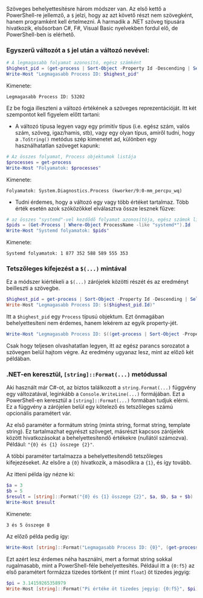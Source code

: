 Szöveges behelyettesítésre három módszer van. Az első kettő a PowerShell-re jellemző, a `$` jelzi, hogy az azt követő részt nem szövegként, hanem programként kell értelmezni. A harmadik a .NET szöveg típusára hivatkozik, elsősorban C#, F#, Visual Basic nyelvekben fordul elő, de PowerShell-ben is elérhető.

### Egyszerű változót a `$` jel után a változó nevével:

```powershell
# A legmagasabb folyamat azonosító, egész számként
$highest_pid = (get-process | Sort-Object -Property Id -Descending | Select-Object -First 1).Id
Write-Host "Legmagasabb Process ID: $highest_pid"
```
Kimenete:
```
Legmagasabb Process ID: 53202
```

Ez be fogja illeszteni a változó értékének a szöveges reprezentációját. Itt két szempontot kell figyelem előtt tartani:  
- A változó típusa legyen vagy egy primitív típus (i.e. egész szám, valós szám, szöveg, igaz/hamis, stb), vagy egy olyan típus, amiről tudni, hogy a `.ToString()` metódus szép kimenetet ad, különben egy használhatatlan szöveget kapunk:
```powershell
# Az összes folyamat, Process objektumok listája
$processes = get-process
Write-Host "Folyamatok: $processes"
```
Kimenete:
```
Folyamatok: System.Diagnostics.Process (kworker/9:0-mm_percpu_wq)
```
- Tudni érdemes, hogy a változó egy vagy több értéket tartalmaz. Több érték esetén azok szóközökkel elválasztva össze lesznek fűzve:
```powershell
# az összes "systemd"-vel kezdődő folyamat azonosítója, egész számok listája
$pids = (Get-Process | Where-Object ProcessName -like "systemd*").Id
Write-Host "Systemd folyamatok: $pids"
```
Kimenete:
```
Systemd folyamatok: 1 877 352 588 589 555 353
```

### Tetszőleges kifejezést a `$(...)` mintával

Ez a módszer kiértékeli a `$(...)` zárójelek közötti részét és az eredményt beilleszti a szövegbe.

```powershell
$highest_pid = get-process | Sort-Object -Property Id -Descending | Select-Object -First 1
Write-Host "Legmagasabb Process ID: $($highest_pid.Id)"
```
Itt a `$highest_pid` egy `Process` típusú objektum. Ezt önmagában behelyettesíteni nem érdemes, hanem lekérem az egyik property-jét.

```powershell
Write-Host "Legmagasabb Process ID: $((get-process | Sort-Object -Property Id -Descending | Select-Object -First 1).Id)"
```
Csak hogy teljesen olvashatatlan legyen, itt az egész parancs sorozatot a szövegen belül hajtom végre. Az eredmény ugyanaz lesz, mint az előző két példában.

### .NET-en keresztül, `[string]::Format(...)` metódussal

Aki használt már C#-ot, az biztos találkozott a `string.Format(...)` függvény egy változatával, leginkább a `Console.WriteLine(...)` formájában. Ezt a PowerShell-en keresztül a `[string]::Format(...)` formában tudjuk elérni. Ez a függvény a zárójelen belül egy kötelező és tetszőleges számú opcionális paramétert vár.

Az első paraméter a formátum string (minta string, format string, template string). Ez tartalmazhat egyrészt szöveget, másrészt kapcsos zárójelek között hivatkozásokat a behelyettesítendő értékekre (nullától számozva). Például: `"{0} és {1} összege {2}"`. 

A többi paraméter tartalmazza a behelyettesítendő tetszőleges kifejezéseket. Az elsőre a `{0}` hivatkozik, a másodikra a `{1}`, és így tovább.

Az itteni példa így nézne ki:

```powershell
$a = 3
$b = 5
$result = [string]::Format("{0} és {1} összege {2}", $a, $b, $a + $b)
Write-Host $result
```
Kimenete:
```
3 és 5 összege 8
```

Az előző példa pedig így:
```powershell
Write-Host [string]::Format("Legmagasabb Process ID: {0}", (get-process | Sort-Object -Property Id -Descending | Select-Object -First 1).Id)
```

Ezt azért lesz érdemes néha használni, mert a format string sokkal rugalmasabb, mint a PowerShell-féle behelyettesítés. Például itt a `{0:f5}` az első paramétert formázza tizedes törtként (`f` mint `float`) öt tizedes jegyig:

```PowerShell
$pi = 3.14159265358979
Write-Host [string]::Format("Pi értéke öt tizedes jegyig: {0:f5}", $pi)
```